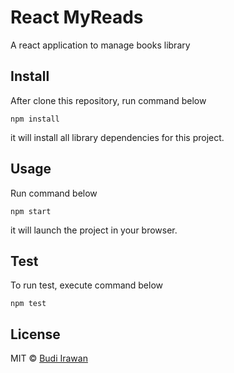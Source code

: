 # React MyReads

A react application to manage books library

## Install
After clone this repository, run command below
```
npm install
```
it will install all library dependencies for this project.

## Usage
Run command below
```
npm start
```
it will launch the project in your browser.

## Test
To run test, execute command below
```
npm test
```

## License
MIT © [Budi Irawan](https://budiirawan.com)
